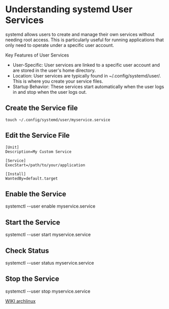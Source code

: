 # Understanding systemd User Services

systemd allows users to create and manage their own services without needing root access. This is particularly useful for running applications that only need to operate under a specific user account.

Key Features of User Services

- User-Specific: User services are linked to a specific user account and are stored in the user's home directory.
- Location: User services are typically found in ~/.config/systemd/user/. This is where you create your service files.
- Startup Behavior: These services start automatically when the user logs in and stop when the user logs out.

## Create the Service file

```
touch ~/.config/systemd/user/myservice.service
```

## Edit the Service File

```
[Unit]
Description=My Custom Service

[Service]
ExecStart=/path/to/your/application

[Install]
WantedBy=default.target
```

## Enable the Service

systemctl --user enable myservice.service

## Start the Service

systemctl --user start myservice.service

## Check Status

systemctl --user status myservice.service

## Stop the Service

systemctl --user stop myservice.service

[WIKI archlinux](https://wiki.archlinux.org/title/Systemd/User) 
